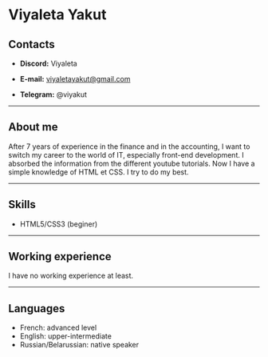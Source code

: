 # Viyaleta Yakut 

## Contacts

+ **Discord:** Viyaleta

+ **E-mail:** viyaletayakut@gmail.com

+ **Telegram:** @viyakut
**************************
## About me

After 7 years of experience in the finance and in the accounting, I want to switch my career to the world of IT, especially front-end development.
I absorbed the information from the different youtube tutorials. Now I have a simple knowledge of HTML et CSS. I try to do my best.
***********************
## Skills

+ HTML5/CSS3 (beginer)
***********************
## Working experience

I have no working experience at least.
***********************
## Languages

+ French: advanced level
+ English: upper-intermediate
+ Russian/Belarussian: native speaker

